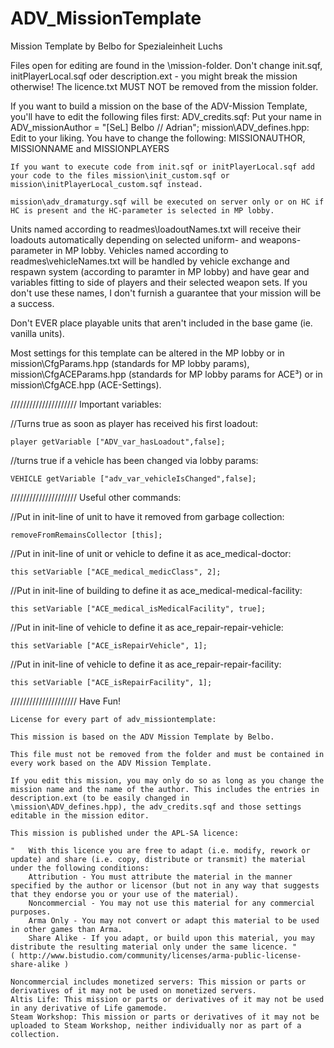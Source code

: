 # ADV_MissionTemplate
Mission Template by Belbo for Spezialeinheit Luchs

Files open for editing are found in the \mission\-folder. Don't change init.sqf, initPlayerLocal.sqf oder description.ext - you might break the mission otherwise!
The licence.txt MUST NOT be removed from the mission folder.

If you want to build a mission on the base of the ADV-Mission Template, you'll have to edit the following files first:
	ADV_credits.sqf: Put your name in ADV_missionAuthor = "[SeL] Belbo // Adrian";
	mission\ADV_defines.hpp: Edit to your liking. You have to change the following: MISSIONAUTHOR, MISSIONNAME and MISSIONPLAYERS

	If you want to execute code from init.sqf or initPlayerLocal.sqf add your code to the files mission\init_custom.sqf or mission\initPlayerLocal_custom.sqf instead.

	mission\adv_dramaturgy.sqf will be executed on server only or on HC if HC is present and the HC-parameter is selected in MP lobby.

Units named according to readmes\loadoutNames.txt will receive their loadouts automatically depending on selected uniform- and weapons-parameter in MP lobby.
Vehicles named according to readmes\vehicleNames.txt will be handled by vehicle exchange and respawn system (according to paramter in MP lobby) and have gear and variables fitting to side of players and their selected weapon sets.
If you don't use these names, I don't furnish a guarantee that your mission will be a success.

Don't EVER place playable units that aren't included in the base game (ie. vanilla units).

Most settings for this template can be altered in the MP lobby or in mission\CfgParams.hpp (standards for MP lobby params), mission\CfgACEParams.hpp (standards for MP lobby params for ACE³) or in mission\CfgACE.hpp (ACE-Settings).

/////////////////////
Important variables:

//Turns true as soon as player has received his first loadout:

	player getVariable ["ADV_var_hasLoadout",false];

//turns true if a vehicle has been changed via lobby params:

	VEHICLE getVariable ["adv_var_vehicleIsChanged",false];

/////////////////////
Useful other commands:

//Put in init-line of unit to have it removed from garbage collection:

	removeFromRemainsCollector [this];

//Put in init-line of unit or vehicle to define it as ace_medical-doctor:

	this setVariable ["ACE_medical_medicClass", 2];

//Put in init-line of building to define it as ace_medical-medical-facility:

	this setVariable ["ACE_medical_isMedicalFacility", true];

//Put in init-line of vehicle to define it as ace_repair-repair-vehicle:

	this setVariable ["ACE_isRepairVehicle", 1];

//Put in init-line of vehicle to define it as ace_repair-repair-facility:

	this setVariable ["ACE_isRepairFacility", 1];

/////////////////////
Have Fun!


	License for every part of adv_missiontemplate:
	
	This mission is based on the ADV Mission Template by Belbo.

	This file must not be removed from the folder and must be contained in every work based on the ADV Mission Template.

	If you edit this mission, you may only do so as long as you change the mission name and the name of the author. This includes the entries in description.ext (to be easily changed in
	\mission\ADV_defines.hpp), the adv_credits.sqf and those settings editable in the mission editor.

	This mission is published under the APL-SA licence:

	"	With this licence you are free to adapt (i.e. modify, rework or update) and share (i.e. copy, distribute or transmit) the material under the following conditions:
		Attribution - You must attribute the material in the manner specified by the author or licensor (but not in any way that suggests that they endorse you or your use of the material).
		Noncommercial - You may not use this material for any commercial purposes.
		Arma Only - You may not convert or adapt this material to be used in other games than Arma.
		Share Alike - If you adapt, or build upon this material, you may distribute the resulting material only under the same licence.	" 
	( http://www.bistudio.com/community/licenses/arma-public-license-share-alike )

	Noncommercial includes monetized servers: This mission or parts or derivatives of it may not be used on monetized servers.
	Altis Life: This mission or parts or derivatives of it may not be used in any derivative of Life gamemode.
	Steam Workshop: This mission or parts or derivatives of it may not be uploaded to Steam Workshop, neither individually nor as part of a collection.